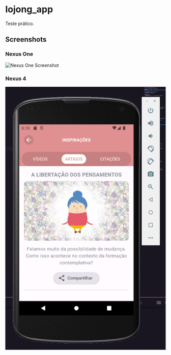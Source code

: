 # lojong_app

Teste prático.

## Screenshots

### Nexus One
![Nexus One Screenshot](screenshot/nexus_one.png)

### Nexus 4
![Nexus 4 Screenshot](screenshots/nexus_four.png)

